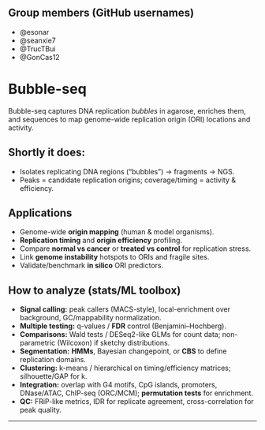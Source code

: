 ## Group members (GitHub usernames)
- @esonar
- @seanxie7
- @TrucTBui
- @GonCas12


# Bubble-seq

Bubble-seq captures DNA replication *bubbles* in agarose, enriches them, and sequences to map genome-wide replication origin (ORI) locations and activity.

## Shortly it does:
- Isolates replicating DNA regions (“bubbles”) → fragments → NGS.
- Peaks = candidate replication origins; coverage/timing = activity & efficiency.

## Applications
- Genome-wide **origin mapping** (human & model organisms).
- **Replication timing** and **origin efficiency** profiling.
- Compare **normal vs cancer** or **treated vs control** for replication stress.
- Link **genome instability** hotspots to ORIs and fragile sites.
- Validate/benchmark **in silico** ORI predictors.

## How to analyze (stats/ML toolbox)
- **Signal calling:** peak callers (MACS-style), local-enrichment over background, GC/mappability normalization.
- **Multiple testing:** q-values / **FDR** control (Benjamini–Hochberg).
- **Comparisons:** Wald tests / DESeq2-like GLMs for count data; non-parametric (Wilcoxon) if sketchy distributions.
- **Segmentation:** **HMMs**, Bayesian changepoint, or **CBS** to define replication domains.
- **Clustering:** k-means / hierarchical on timing/efficiency matrices; silhouette/GAP for k.
- **Integration:** overlap with G4 motifs, CpG islands, promoters, DNase/ATAC, ChIP-seq (ORC/MCM); **permutation tests** for enrichment.
- **QC:** FRiP-like metrics, IDR for replicate agreement, cross-correlation for peak quality.

---


